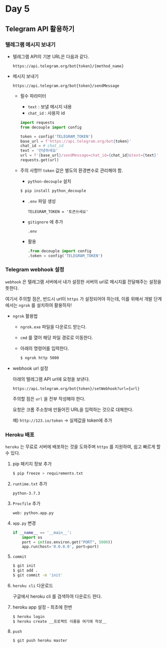 # Day 5

## Telegram API 활용하기

### 텔레그램 메시지 보내기

* 텔레그램 API의 기본 URL은 다음과 같다.

  ```text
  https://api.telegram.org/bot{token}/{method_name}
  ```

* 메시지 보내기

  ```text
  https://api.telegram.org/bot{token}/sendMessage
  ```

  * 필수 파라미터

    * `text` : 보낼 메시지 내용
    * `chat_id` : 사용자 id

    ```python
    import requests
    from decouple import config
    
    token = config('TELEGRAM_TOKEN')
    base_url = f'https://api.telegram.org/bot{token}'
    chat_id = # chat_id
    text = '안녕하세요'
    url = f'{base_url}/sendMessage=chat_id={chat_id}&text={text}'
    requests.get(url)
    ```

  * 주의 사항!!! `token` 값은 별도의 환경변수로 관리해야 함.

    *  `python-decouple` 설치

      ```bash
      $ pip install python_decouple
      ```

    * `.env` 파일 생성

        ```text
        TELEGRAM_TOKEN = '토큰쓰세요'
        ```

    * `gitignore` 에 추가
      ```text
      .env
      ```
    
    * 활용
      ```python
      .from decouple import config
      .token = config('TELEGRAM_TOKEN')
      ```


### Telegram webhook 설정

`webhook` 은 텔레그램 서버에서 내가 설정한 서버의 url로 메시지를 전달해주는 설정을 뜻한다.

여기서 주의할 점은, 반드시 url이 `https` 가 설정되어야 하는데, 이를 위해서 개발 단계에서는  `ngrok` 를 설치하여 활용하자!

* `ngrok` 활용법

  * `ngrok.exe` 파일을 다운로드 받는다.

  * `cmd` 를 열어 해당 파일 경로로 이동한다.

  * 아래의 명령어를 입력한다.

    ```bash
    $ ngrok http 5000
    ```

* webhook url 설정

  아래의 텔레그램 API url에 요청을 보낸다.

  ```
  https://api.telegram.org/bot{token}/setWebhook?url={url}
  ```

  주의할 점은 `url` 을 전부 작성해야 한다. 

  요청은 크롬 주소창에 만들어진 URL을 입력하는 것으로 대체한다.

  예) `http://123.io/token` -> 실제값을 token에 추가

### Heroku 배포

`heroku` 는 무료로 서버에 배포하는 것을 도와주며 `https` 를 지원하여, 쉽고 빠르게 할 수 있다.

1. pip 패키지 정보 추가

   ```bash
   $ pip freeze > requirements.txt
   ```

2. `runtime.txt` 추가

   ```text
   python-3.7.3
   ```

3. `Procfile` 추가

   ```text
   web: python.app.py
   ```

4. `app.py` 변경

   ```python
   if __name__ == '__main__':
       import os
       port = int(os.environ.get("PORT", 5000))
       app.run(host='0.0.0.0', port=port)
   ```

5. `commit`

   ```bash
   $ git init
   $ git add .
   $ git commit -m 'init'
   ```

6. `heroku cli` 다운로드

   구글에서 heroku cli 를 검색하여 다운로드 한다.

7. heroku app 설정 - 최초에 한번

   ```bash
   $ heroku login
   $ heroku create __프로젝트 이름을 여기에 작성__
   ```

8. `push`

   ```bash
   $ git push heroku master
   ```

   